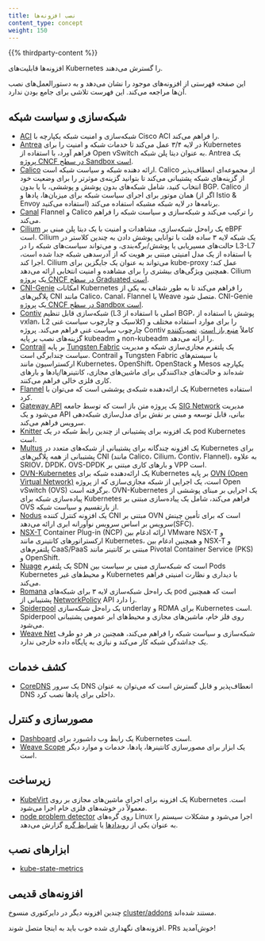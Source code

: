 ```yaml
---
title: نصب افزونه‌ها
content_type: concept
weight: 150
---
```


<!-- overview -->

{{% thirdparty-content %}}

افزونه‌ها قابلیت‌های Kubernetes را گسترش می‌دهند.

این صفحه فهرستی از افزونه‌های موجود را نشان می‌دهد و به دستورالعمل‌های نصب آن‌ها مراجعه می‌کند. این فهرست تلاشی برای جامع بودن ندارد.

<!-- body -->

## شبکه‌سازی و سیاست شبکه

* [ACI](https://www.github.com/noironetworks/aci-containers) شبکه‌سازی و امنیت شبکه یکپارچه با Cisco ACI را فراهم می‌کند.
* [Antrea](https://antrea.io/) در لایه ۳/۴ عمل می‌کند تا خدمات شبکه و امنیت را برای Kubernetes فراهم آورد، با استفاده از Open vSwitch به عنوان دیتا پلن شبکه. Antrea یک [پروژه CNCF در سطح Sandbox است](https://www.cncf.io/projects/antrea/).
* [Calico](https://www.tigera.io/project-calico/) ارائه دهنده شبکه و سیاست شبکه است. Calico از مجموعه‌ای انعطاف‌پذیر از گزینه‌های شبکه پشتیبانی می‌کند تا بتوانید گزینه‌ی موثرتر را برای وضعیت خود انتخاب کنید، شامل شبکه‌های بدون پوشش و پوششی، با یا بدون BGP. Calico از همان موتور برای اجرای سیاست شبکه برای میزبان‌ها، پادها و (اگر از Istio & Envoy استفاده می‌کنید) برنامه‌ها در لایه شبکه مشبکه استفاده می‌کند.
* [Canal](https://projectcalico.docs.tigera.io/getting-started/kubernetes/flannel/flannel) Flannel و Calico را ترکیب می‌کند و شبکه‌سازی و سیاست شبکه را فراهم می‌کند.
* [Cilium](https://github.com/cilium/cilium) یک راه‌حل شبکه‌سازی، مشاهدات و امنیت با یک دیتا پلن مبنی بر eBPF است. Cilium یک شبکه لایه ۳ ساده فلت با توانایی پوشش دادن به چندین کلاستر در حالت‌های مسیریابی یا پوشش/برگه‌بندی، و می‌تواند سیاست‌های شبکه را در L3-L7 با استفاده از یک مدل امنیتی مبتنی بر هویت که از آدرسدهی شبکه جدا شده است، اجرا کند. Cilium می‌تواند به عنوان یک جایگزین برای kube-proxy عمل کند؛ همچنین ویژگی‌های بیشتری را برای مشاهده و امنیت انتخابی ارائه می‌دهد. Cilium یک [پروژه CNCF در سطح Graduated است](https://www.cncf.io/projects/cilium/).
* [CNI-Genie](https://github.com/cni-genie/CNI-Genie) امکانات Kubernetes را فراهم می‌کند تا به طور شفاف به یکی از پلاگین‌های CNI مانند Calico، Canal، Flannel یا Weave متصل شود. CNI-Genie یک [پروژه CNCF در سطح Sandbox است](https://www.cncf.io/projects/cni-genie/).
* [Contiv](https://contivpp.io/) شبکه‌سازی قابل تنظیم (L3 اصلی با استفاده از BGP، پوشش با استفاده از vxlan، L2 کلاسیک و چارچوب سیاست غنی) را برای موارد استفاده مختلف و چارچوب سیاست غنی فراهم می‌کند. پروژه Contiv کاملاً [منبع باز است](https://github.com/contiv). [نصب‌کننده](https://github.com/contiv/install) گزینه‌های نصب بر پایه kubeadm و non-kubeadm را ارائه می‌دهد.
* [Contrail](https://www.juniper.net/us/en/products-services/sdn/contrail/contrail-networking/) بر پایه [Tungsten Fabric](https://tungsten.io) یک پلتفرم مجازی‌سازی شبکه و مدیریت سیاست چندابرگی است. Contrail و Tungsten Fabric با سیستم‌های ارکستراسیون مانند Kubernetes، OpenShift، OpenStack و Mesos یکپارچه شده‌اند و حالت‌های جداکنندگی برای ماشین‌های مجازی، کانتینرها/پادها و بارهای کاری فلزی خالی فراهم می‌کنند.
* [Flannel](https://github.com/flannel-io/flannel#deploying-flannel-manually) یک ارائه‌دهنده شبکه‌ی پوششی است که می‌توان با Kubernetes استفاده کرد.
* [Gateway API](/docs/concepts/services-networking/gateway/) یک پروژه متن باز است که توسط جامعه [SIG Network](https://github.com/kubernetes/community/tree/master/sig-network) مدیریت می‌شود و یک API بیانی، قابل توسعه و مبنی بر نقش برای مدل‌سازی شبکه‌دهی سرویس فراهم می‌کند.
* [Knitter](https://github.com/ZTE/Knitter/) یک افزونه برای پشتیبانی از چندین رابط شبکه در یک pod Kubernetes است.
* [Multus](https://github.com/k8snetworkplumbingwg/multus-cni) یک افزونه چندگانه برای پشتیبانی از شبکه‌های متعدد در Kubernetes برای پشتیبانی از همه پلاگین‌های CNI (مانند Calico، Cilium، Contiv، Flannel)، به علاوه SRIOV، DPDK، OVS-DPDK و بارهای کاری مبتنی بر VPP است.
* [OVN-Kubernetes](https://github.com/ovn-org/ovn-kubernetes/) یک ارائه‌دهنده شبکه برای Kubernetes بر پایه [OVN (Open Virtual Network)](https://github.com/ovn-org/ovn/) است، یک اجرایی از شبکه مجازی‌سازی که از پروژه Open vSwitch (OVS) برگرفته است. OVN-Kubernetes یک اجرایی بر مبنای پوششی از پیاده‌سازی شبکه برای Kubernetes فراهم می‌کند، شامل یک پیاده‌سازی مبتنی بر OVS از بار‌تقسیم و سیاست شبکه.
* [Nodus](https://github.com/akraino-edge-stack/icn-nodus) یک افزونه کنترل کننده CNI مبتنی بر OVN است که برای تأمین چینش سرویس بر اساس سرویس نوآورانه ابری ارائه می‌دهد(SFC).
* [NSX-T](https://docs.vmware.com/en/VMware-NSX-T-Data-Center/index.html) Container Plug-in (NCP)
  ارائه ادغام بین VMware NSX-T و ارکستراتورهای کانتینری مانند Kubernetes، و همچنین ادغام بین NSX-T و پلتفرم‌های CaaS/PaaS مبتنی بر کانتینر مانند Pivotal Container Service (PKS) و OpenShift.
* [Nuage](https://github.com/nuagenetworks/nuage-kubernetes/blob/v5.1.1-1/docs/kubernetes-1-installation.rst)
  یک پلتفرم SDN است که شبکه‌سازی مبنی بر سیاست بین Pods Kubernetes و محیط‌های غیر Kubernetes با دیداری و نظارت امنیتی فراهم می‌کند.
* [Romana](https://github.com/romana) یک راه‌حل شبکه‌سازی لایه ۳ برای شبکه‌های pod است که همچنین پشتیبانی از [NetworkPolicy](/docs/concepts/services-networking/network-policies/) API را دارد.
* [Spiderpool](https://github.com/spidernet-io/spiderpool) یک راه‌حل شبکه‌سازی underlay و RDMA برای Kubernetes است. Spiderpool روی فلز خام، ماشین‌های مجازی و محیط‌های ابر عمومی پشتیبانی می‌شود.
* [Weave Net](https://github.com/rajch/weave#using-weave-on-kubernetes)
  شبکه‌سازی و سیاست شبکه را فراهم می‌کند، همچنین در هر دو طرف یک جداشدگی شبکه کار می‌کند و نیازی به پایگاه داده خارجی ندارد.

## کشف خدمات

* [CoreDNS](https://coredns.io) یک سرور DNS انعطاف‌پذیر و قابل گسترش است که می‌توان به عنوان DNS داخلی برای پادها نصب کرد.

## مصورسازی و کنترل

* [Dashboard](https://github.com/kubernetes/dashboard#kubernetes-dashboard)
  یک رابط وب داشبورد برای Kubernetes است.
* [Weave Scope](https://www.weave.works/documentation/scope-latest-installing/#k8s) یک ابزار برای مصورسازی کانتینرها، پادها، خدمات و موارد دیگر است.

## زیرساخت

* [KubeVirt](https://kubevirt.io/user-guide/#/installation/installation) یک افزونه برای اجرای ماشین‌های مجازی بر روی Kubernetes است. معمولاً در خوشه‌های فلزی خام اجرا می‌شود.
* [node problem detector](https://github.com/kubernetes/node-problem-detector)
  روی گره‌های Linux اجرا می‌شود و مشکلات سیستم را به عنوان یکی از [رویدادها](/docs/reference/kubernetes-api/cluster-resources/event-v1/) یا [شرایط گره](/docs/concepts/architecture/nodes/#condition) گزارش می‌دهد.

## ابزارهای نصب

* [kube-state-metrics](/docs/concepts/cluster-administration/kube-state-metrics)

## افزونه‌های قدیمی

چندین افزونه دیگر در دایرکتوری منسوخ [cluster/addons](https://git.k8s.io/kubernetes/cluster/addons) مستند شده‌اند.

افزونه‌های نگهداری شده خوب باید به اینجا متصل شوند. PRs خوش‌آمدید!
